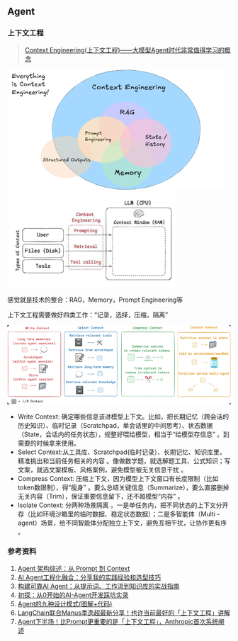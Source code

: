 ## Agent

### 上下文工程

> [Context Engineering(上下文工程)——大模型Agent时代非常值得学习的概念](https://zhuanlan.zhihu.com/p/1926063515296315200)

<img src="https://raw.githubusercontent.com/nashpan/image-hosting/main/image-20250910110301410.png" alt="image-20250910110301410" style="zoom:55%;" /><img src="https://raw.githubusercontent.com/nashpan/image-hosting/main/image-20250910105518579.png" alt="image-20250910105518579" style="zoom:60%;" />

感觉就是技术的整合：RAG，Memory，Prompt Engineering等

上下文工程需要做好四类工作：“记录，选择，压缩，隔离”

![image-20250910105859662](https://raw.githubusercontent.com/nashpan/image-hosting/main/image-20250910105859662.png)

- Write Context: 确定哪些信息该进模型上下文。比如，把长期记忆（跨会话的历史知识）、临时记录（Scratchpad，单会话里的中间思考）、状态数据（State，会话内的任务状态），规整好喂给模型，相当于“给模型存信息” 。到需要的时候拿来使用。
- Select Context:从工具库、Scratchpad(临时记录）、长期记忆、知识库里，精准挑出和当前任务相关的内容 。像做数学题，就选解题工具、公式知识；写文案，就选文案模板、风格案例，避免模型被无关信息干扰 。
- Compress Context: 压缩上下文，因为模型上下文窗口有长度限制（比如token数限制），得“瘦身” 。要么总结关键信息（Summarize），要么直接删掉无关内容（Trim），保证重要信息留下，还不超模型“内存” 。
- Isolate Context: 分两种场景隔离 。一是单任务内，把不同状态的上下文分开存（比如环境沙箱里的临时数据、稳定状态数据）；二是多智能体（Multi - agent）场景，给不同智能体分配独立上下文，避免互相干扰，让协作更有序 。







### 参考资料

1. [Agent 架构综述：从 Prompt 到 Context](https://mp.weixin.qq.com/s/pIcZPDqYzXrE3i6Zh4sr-Q?poc_token=HLvaq2ijs8Enbbgxn77KPvE0R9XsK0enZn05rgVK)
1. [AI Agent工程化融合：分享我的实践经验和选型技巧](https://mp.weixin.qq.com/s/itQUn-rwxbccHOye8qeDlg?poc_token=HBdktWijDpGxkS5IXKp6WYZEnWCnkE6UxKn23z_e)
1. [构建可靠AI Agent：从提示词、工作流到知识库的实战指南](https://mp.weixin.qq.com/s?__biz=MzIzOTU0NTQ0MA==&mid=2247552381&idx=1&sn=966dfc91ab7e75d349fcc82f0713ab04&scene=21&poc_token=HDxltWij5OhQzlceE79xca5aMj_-vJrPCuUKZ-Bu)
1. [初探：从0开始的AI-Agent开发踩坑实录](https://mp.weixin.qq.com/s/7Lt3WKmHoQY5HifnPFjxoQ)
1. [Agent的九种设计模式(图解+代码)](https://zhuanlan.zhihu.com/p/692971105)
1. [LangChain联合Manus季逸超最新分享！也许当前最好的「上下文工程」讲解](https://mp.weixin.qq.com/s/_LlK7hK7vjKYxKJQPn6t8w)
1. [Agent下半场！比Prompt更重要的是「上下文工程」，Anthropic首次系统阐述](https://mp.weixin.qq.com/s/pFo4hGAAgmYEQUJcC6otkw)

